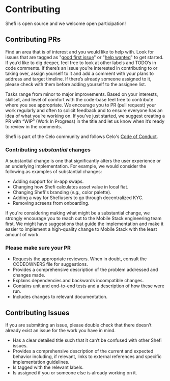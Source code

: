 # Contributing

Shefi is open source and we welcome open participation!

## Contributing PRs

Find an area that is of interest and you would like to help with. Look
for issues that are tagged as "[good first
issue](https://github.com/valora-inc/wallet/issues?q=is%3Aopen+is%3Aissue+label%3A%22good+first+issue%22)"
or "[help
wanted](https://github.com/valora-inc/wallet/issues?utf8=%E2%9C%93&q=is%3Aopen+is%3Aissue+label%3A%22help+wanted%22)"
to get started. If you’d like to dig deeper, feel free to look at
other labels and TODO’s in code comments. If there’s an issue you’re
interested in contributing to or taking over, assign yourself to it
and add a comment with your plans to address and target timeline. If
there’s already someone assigned to it, please check with them before
adding yourself to the assignee list.

Tasks range from minor to major improvements. Based on your interests,
skillset, and level of comfort with the code-base feel free to
contribute where you see appropriate. We encourage you to PR \(pull
request\) your work regularly and often to solicit feedback and to
ensure everyone has an idea of what you’re working on. If you’ve just
started, we suggest creating a PR with “WIP” \(Work In Progress\) in
the title and let us know when it’s ready to review in the comments.

Shefi is part of the Celo community and follows Celo's [Code of
Conduct](https://celo.org/code-of-conduct).

### Contributing _substantial_ changes

A substantial change is one that significantly alters the user
experience or an underlying implementation. For example, we would
consider the following as examples of substantial changes:

- Adding support for in-app swaps.
- Changing how Shefi calculates asset value in local fiat.
- Changing Shefi's branding (_e.g.,_ color palette).
- Adding a way for Shefiusers to go through decentralized KYC.
- Removing screens from onboarding.

If you're considering making what might be a substantial change, we
strongly encourage you to reach out to the Mobile Stack engineering team
first. We might have suggestions that guide the implementation and
make it easier to implement a high-quality change to Mobile Stack with the
least amount of work.

### Please make sure your PR

- Requests the appropriate reviewers. When in doubt, consult the
  CODEOWNERS file for suggestions.
- Provides a comprehensive description of the problem addressed and
  changes made.
- Explains dependencies and backwards incompatible changes.
- Contains unit and end-to-end tests and a description of how these
  were run.
- Includes changes to relevant documentation.

## Contributing Issues

If you are submitting an issue, please double check that there doesn’t
already exist an issue for the work you have in mind.

- Has a clear detailed title such that it can’t be confused with other Shefi issues.
- Provides a comprehensive description of the current and expected
  behavior including, if relevant, links to external references and
  specific implementation guidelines.
- Is tagged with the relevant labels.
- Is assigned if you or someone else is already working on it.

